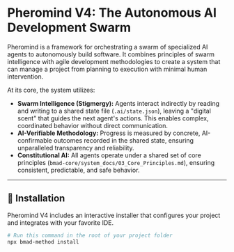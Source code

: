# Pheromind V4: The Autonomous AI Development Swarm

Pheromind is a framework for orchestrating a swarm of specialized AI agents to autonomously build software. It combines principles of swarm intelligence with agile development methodologies to create a system that can manage a project from planning to execution with minimal human intervention.

At its core, the system utilizes:

- **Swarm Intelligence (Stigmergy):** Agents interact indirectly by reading and writing to a shared state file (`.ai/state.json`), leaving a "digital scent" that guides the next agent's actions. This enables complex, coordinated behavior without direct communication.
- **AI-Verifiable Methodology:** Progress is measured by concrete, AI-confirmable outcomes recorded in the shared state, ensuring unparalleled transparency and reliability.
- **Constitutional AI:** All agents operate under a shared set of core principles (`bmad-core/system_docs/03_Core_Principles.md`), ensuring consistent, predictable, and safe behavior.

---

## 🚀 Installation

Pheromind V4 includes an interactive installer that configures your project and integrates with your favorite IDE.

```bash
# Run this command in the root of your project folder
npx bmad-method install
